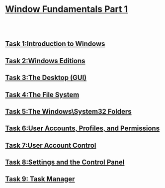 <h1><ins>Window Fundamentals Part 1</ins></h1><br><br>
<h2><ins>Task 1:Introduction to Windows</ins></h2>
<h2><ins>Task 2:Windows Editions</ins></h2>
<h2><ins>Task 3:The Desktop (GUI)</ins></h2>
<h2><ins>Task 4:The File System</ins></h2>
<h2><ins>Task 5:The Windows\System32 Folders</ins></h2>
<h2><ins>Task 6:User Accounts, Profiles, and Permissions</ins></h2>
<h2><ins>Task 7:User Account Control</ins></h2>
<h2><ins>Task 8:Settings and the Control Panel</ins></h2>
<h2><ins>Task 9: Task Manager</ins></h2>
